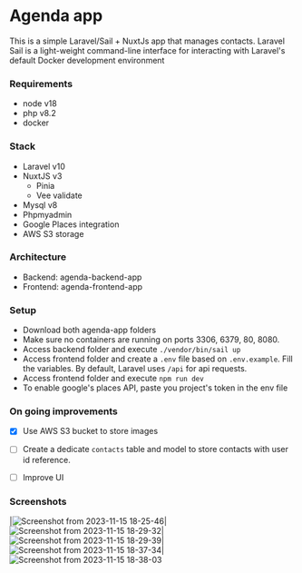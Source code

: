 # Agenda app

This is a simple Laravel/Sail + NuxtJs app that manages contacts.
Laravel Sail is a light-weight command-line interface for interacting with Laravel's default Docker development environment

### Requirements

- node v18
- php v8.2
- docker

### Stack

- Laravel v10
- NuxtJS v3
  - Pinia
  - Vee validate
- Mysql v8
- Phpmyadmin
- Google Places integration
- AWS S3 storage

### Architecture

- Backend: agenda-backend-app
- Frontend: agenda-frontend-app

### Setup

- Download both agenda-app folders
- Make sure no containers are running on ports 3306, 6379, 80, 8080.
- Access backend folder and execute `./vendor/bin/sail up`
- Access frontend folder and create a `.env` file based on `.env.example`. Fill the variables. By default, Laravel uses `/api` for api requests.
- Access frontend folder and execute `npm run dev`
- To enable google's places API, paste you project's token in the env file

### On going improvements

- [x] Use AWS S3 bucket to store images
- [ ] Create a dedicate `contacts` table and model to store contacts with user id reference.
- [ ] Improve UI


### Screenshots

|![Screenshot from 2023-11-15 18-25-46](https://github.com/arielmoguillansky/agenda-lnm-app/assets/50706052/df19c294-a979-4ee2-b32b-47a9afcb8b8a)|![Screenshot from 2023-11-15 18-29-32](https://github.com/arielmoguillansky/agenda-lnm-app/assets/50706052/af992386-1dcd-4417-99e6-7f1e129946fe)|![Screenshot from 2023-11-15 18-29-39](https://github.com/arielmoguillansky/agenda-lnm-app/assets/50706052/7578086f-a77c-4f34-a1f1-86df2d5f05e1)|![Screenshot from 2023-11-15 18-37-34](https://github.com/arielmoguillansky/agenda-lnm-app/assets/50706052/87d82ddf-9215-4f81-ac1a-e6862c92f17c)|![Screenshot from 2023-11-15 18-38-03](https://github.com/arielmoguillansky/agenda-lnm-app/assets/50706052/36190071-e76b-4ac1-8921-8565e05baa67)




